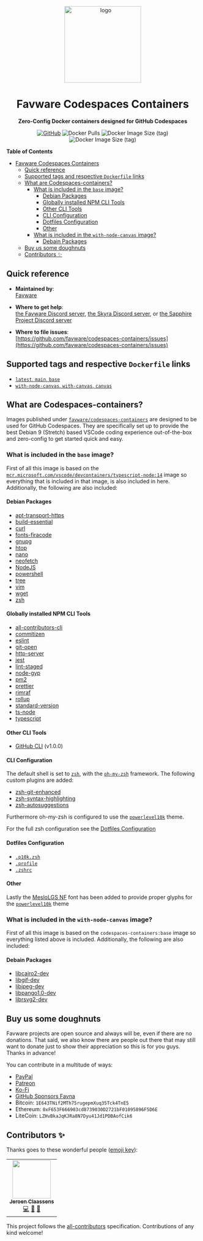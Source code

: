 <div align="center">

<a href="https://favware.tech"><img src="https://cdn.favware.tech/img/home.png" height="200" alt="logo"/></a>

# Favware Codespaces Containers

**Zero-Config Docker containers designed for GitHub Codespaces**

[![GitHub](https://img.shields.io/github/license/favware/codespaces-containers)](https://github.com/favware/codespaces-containers/blob/main/LICENSE.md)
![Docker Pulls](https://img.shields.io/docker/pulls/favware/codespaces-containers?logo=docker&logoColor=%23FFFFFF)
![Docker Image Size (tag)](https://img.shields.io/docker/image-size/favware/codespaces-containers/base?label=base%20image%20size&logo=docker&logoColor=%23FFFFFF)
![Docker Image Size (tag)](https://img.shields.io/docker/image-size/favware/codespaces-containers/canvas?label=with-node-canvas%20image%20size&logo=docker&logoColor=%23FFFFFF)

</div>

**Table of Contents**

-   [Favware Codespaces Containers](#favware-codespaces-containers)
    -   [Quick reference](#quick-reference)
    -   [Supported tags and respective `Dockerfile` links](#supported-tags-and-respective-dockerfile-links)
    -   [What are Codespaces-containers?](#what-are-codespaces-containers)
        -   [What is included in the `base` image?](#what-is-included-in-the-base-image)
            -   [Debian Packages](#debian-packages)
            -   [Globally installed NPM CLI Tools](#globally-installed-npm-cli-tools)
            -   [Other CLI Tools](#other-cli-tools)
            -   [CLI Configuration](#cli-configuration)
            -   [Dotfiles Configuration](#dotfiles-configuration)
            -   [Other](#other)
        -   [What is included in the `with-node-canvas` image?](#what-is-included-in-the-with-node-canvas-image)
            -   [Debain Packages](#debain-packages)
    -   [Buy us some doughnuts](#buy-us-some-doughnuts)
    -   [Contributors ✨](#contributors-%E2%9C%A8)

## Quick reference

-   **Maintained by**:  
    [Favware](https://github.com/favware)

-   **Where to get help**:  
    [the Favware Discord server](https://redirect.favware.com/discord/), [the Skyra Discord server](https://join.skyra.pw), or [the Sapphire Project Discord server](https://joins.skyra.com/sapphire)

-   **Where to file issues**:  
    [https://github.com/favware/codespaces-containers/issues](https://github.com/favware/codespaces-containers/issues)

## Supported tags and respective `Dockerfile` links

-   [`latest`, `main`, `base`](https://github.com/favware/codespaces-containers/blob/main/base/Dockerfile)
-   [`with-node-canvas`, `with-canvas`, `canvas`](https://github.com/favware/codespaces-containers/blob/main/with-node-canvas/Dockerfile)

## What are Codespaces-containers?

Images published under [`favware/codespaces-containers`] are designed to be used for GitHub Codespaces. They are specifically set up to provide the best Debian 9 (Stretch) based VSCode coding experience out-of-the-box and zero-config to get started quick and easy.

### What is included in the `base` image?

First of all this image is based on the [`mcr.microsoft.com/vscode/devcontainers/typescript-node:14`] image so everything that is included in that image, is also included in here. Additionally, the following are also included:

#### Debian Packages

-   [apt-transport-https]
-   [build-essential]
-   [curl]
-   [fonts-firacode]
-   [gnupg]
-   [htop]
-   [nano]
-   [neofetch]
-   [NodeJS](v14)
-   [powershell](v7)
-   [tree]
-   [vim]
-   [wget]
-   [zsh]

#### Globally installed NPM CLI Tools

-   [all-contributors-cli]
-   [commitizen]
-   [eslint]
-   [git-open]
-   [http-server]
-   [jest]
-   [lint-staged]
-   [node-gyp]
-   [pm2]
-   [prettier]
-   [rimraf]
-   [rollup]
-   [standard-version]
-   [ts-node]
-   [typescript]

#### Other CLI Tools

-   [GitHub CLI][] (v1.0.0)

#### CLI Configuration

The default shell is set to [`zsh`], with the [`oh-my-zsh`] framework. The following custom plugins are added:

-   [zsh-git-enhanced]
-   [zsh-syntax-highlighting]
-   [zsh-autosuggestions]

Furthermore oh-my-zsh is configured to use the [`powerlevel10k`] theme.

For the full zsh configuration see the [Dotfiles Configuration](#dotfiles-configuration)

#### Dotfiles Configuration

-   [`.p10k.zsh`]
-   [`.profile`]
-   [`.zshrc`]

#### Other

Lastly the [MesloLGS NF][] font has been added to provide proper glyphs for the [`powerlevel10k`] theme

### What is included in the `with-node-canvas` image?

First of all this image is based on the `codespaces-containers:base` image so everything listed above is included. Additionally, the following are also included:

#### Debain Packages

-   [libcairo2-dev]
-   [libgif-dev]
-   [libjpeg-dev]
-   [libpango1.0-dev]
-   [librsvg2-dev]

## Buy us some doughnuts

Favware projects are open source and always will be, even if there are no donations. That said, we also know there are people out there that may still want to donate just to show their appreciation so this is for you guys. Thanks in advance!

You can contribute in a multitude of ways:

-   [PayPal](https://donate.favware.tech/paypal)
-   [Patreon](https://www.patreon.com/favna)
-   [Ko-Fi](https://ko-fi.com/favna)
-   [GitHub Sponsors Favna](https://github.com/sponsors/Favna)
-   Bitcoin: `1E643TNif2MTh75rugepmXuq35Tck4TnE5`
-   Ethereum: `0xF653F666903cd8739030D2721bF01095896F5D6E`
-   LiteCoin: `LZHvBkaJqKJRa8N7Dyu41Jd1PDBAofCik6`

## Contributors ✨

Thanks goes to these wonderful people ([emoji key](https://allcontributors.org/docs/en/emoji-key)):

<!-- ALL-CONTRIBUTORS-LIST:START - Do not remove or modify this section -->
<!-- prettier-ignore-start -->
<!-- markdownlint-disable -->
<table>
  <tr>
    <td align="center"><a href="https://favware.tech/"><img src="https://avatars3.githubusercontent.com/u/4019718?v=4?s=100" width="100px;" alt=""/><br /><sub><b>Jeroen Claassens</b></sub></a><br /><a href="https://github.com/favware/codespaces-containers/commits?author=Favna" title="Code">💻</a> <a href="https://github.com/favware/codespaces-containers/commits?author=Favna" title="Documentation">📖</a> <a href="#projectManagement-Favna" title="Project Management">📆</a></td>
  </tr>
</table>

<!-- markdownlint-enable -->
<!-- prettier-ignore-end -->

<!-- ALL-CONTRIBUTORS-LIST:END -->

This project follows the [all-contributors](https://github.com/all-contributors/all-contributors) specification. Contributions of any kind welcome!

<!-- LINKS -->

[`.p10k.zsh`]: https://raw.githubusercontent.com/Favna/dotfiles/main/.p10k.zsh
[`.profile`]: https://raw.githubusercontent.com/Favna/dotfiles/main/.profile
[`.zshrc`]: https://raw.githubusercontent.com/Favna/dotfiles/main/.zshrc
[`favware/codespaces-containers`]: https://github.com/favware/codespaces-containers
[`mcr.microsoft.com/vscode/devcontainers/typescript-node:14`]: https://hub.docker.com/_/microsoft-vscode-devcontainers
[`oh-my-zsh`]: https://ohmyz.sh/
[`powerlevel10k`]: https://github.com/romkatv/powerlevel10k
[`zsh`]: https://en.wikipedia.org/wiki/Z_shell
[all-contributors-cli]: https://npmjs.com/package/all-contributors-cli
[apt-transport-https]: https://packages.debian.org/stretch/apt-transport-https
[build-essential]: https://packages.debian.org/stretch/build-essential
[commitizen]: https://npmjs.com/package/commitizen
[curl]: https://packages.debian.org/stretch/curl
[eslint]: https://npmjs.com/package/eslint
[fonts-firacode]: https://packages.debian.org/stretch/fonts-firacode
[git-open]: https://npmjs.com/package/git-open
[github cli]: https://github.com/cli/cli/
[gnupg]: https://packages.debian.org/stretch/gnupg
[htop]: https://packages.debian.org/stretch/htop
[http-server]: https://npmjs.com/package/http-server
[jest]: https://npmjs.com/package/jest
[libcairo2-dev]: https://packages.debian.org/stretch/libcairo2-dev
[libgif-dev]: https://packages.debian.org/stretch/libgif-dev
[libjpeg-dev]: https://packages.debian.org/stretch/libjpeg-dev
[libpango1.0-dev]: https://packages.debian.org/stretch/libpango1.0-dev
[librsvg2-dev]: https://packages.debian.org/stretch/librsvg2-dev
[lint-staged]: https://npmjs.com/package/lint-staged
[meslolgs nf]: https://github.com/romkatv/powerlevel10k#meslo-nerd-font-patched-for-powerlevel10k
[nano]: https://packages.debian.org/stretch/nano
[neofetch]: https://packages.debian.org/stretch/neofetch
[node-gyp]: https://npmjs.com/package/node-gyp
[nodejs]: https://nodejs.org/en/
[pm2]: https://npmjs.com/package/pm2
[powershell]: https://docs.microsoft.com/en-us/powershell/scripting/overview?view=powershell-7
[prettier]: https://npmjs.com/package/prettier
[rimraf]: https://npmjs.com/package/rimraf
[rollup]: https://npmjs.com/package/rollup
[standard-version]: https://npmjs.com/package/standard-version
[tree]: https://packages.debian.org/stretch/tree
[ts-node]: https://npmjs.com/package/ts-node
[typescript]: https://npmjs.com/package/typescript
[vim]: https://packages.debian.org/stretch/vim
[wget]: https://packages.debian.org/stretch/wget
[zsh-autosuggestions]: https://github.com/zsh-users/zsh-autosuggestions
[zsh-git-enhanced]: https://github.com/favware/zsh-git-enhanced
[zsh-syntax-highlighting]: https://github.com/zsh-users/zsh-syntax-highlighting
[zsh]: https://packages.debian.org/stretch/zsh
